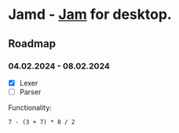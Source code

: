 # Jamd - [Jam](https://github.com/BenMcAvoy/StrawberryVM) for desktop.

## Roadmap
### 04.02.2024 - 08.02.2024
- [x] Lexer
- [ ] Parser

Functionality:
```
7 - (3 + 7) * 8 / 2
```

